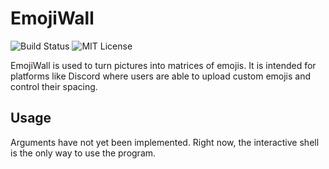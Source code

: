 # EmojiWall
![Build Status](https://img.shields.io/travis/com/PotatoCurry/EmojiWall.svg)
![MIT License](https://img.shields.io/github/license/mashape/apistatus.svg)

EmojiWall is used to turn pictures into matrices of emojis.
It is intended for platforms like Discord where users are able to upload custom emojis and control their spacing.

## Usage
Arguments have not yet been implemented. Right now, the interactive shell is the only way to use the program.
